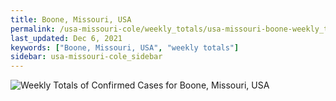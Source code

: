 ```yaml
---
title: Boone, Missouri, USA
permalink: /usa-missouri-cole/weekly_totals/usa-missouri-boone-weekly_totals.html
last_updated: Dec 6, 2021
keywords: ["Boone, Missouri, USA", "weekly totals"]
sidebar: usa-missouri-cole_sidebar
---
```


![Weekly Totals of Confirmed Cases for Boone, Missouri, USA](/covid_tracker/images/graphs/usa-missouri-boone-weekly_totals_graph.png)
